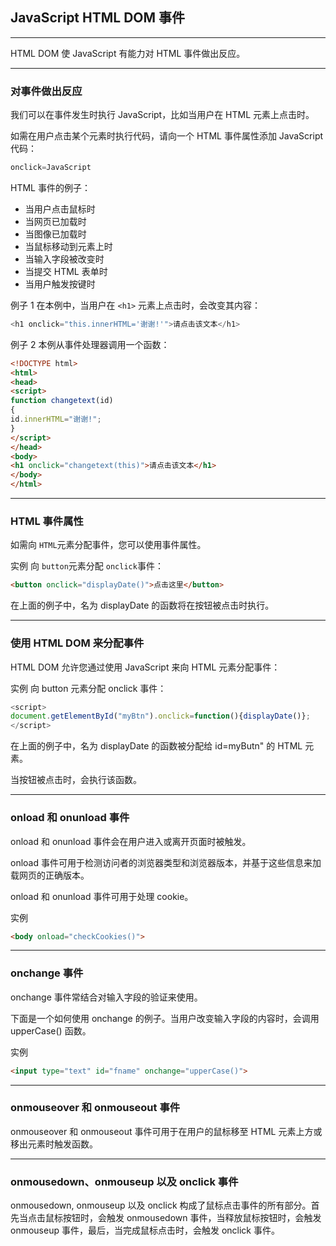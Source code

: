## JavaScript HTML DOM 事件

---

HTML DOM 使 JavaScript 有能力对 HTML 事件做出反应。

---

### 对事件做出反应

我们可以在事件发生时执行 JavaScript，比如当用户在 HTML 元素上点击时。

如需在用户点击某个元素时执行代码，请向一个 HTML 事件属性添加 JavaScript 代码：
```javascript
onclick=JavaScript
```
HTML 事件的例子：
+ 当用户点击鼠标时 
+ 当网页已加载时 
+ 当图像已加载时 
+ 当鼠标移动到元素上时 
+ 当输入字段被改变时 
+ 当提交 HTML 表单时 
+ 当用户触发按键时 

例子 1
在本例中，当用户在 `<h1>` 元素上点击时，会改变其内容：
```javascript
<h1 onclick="this.innerHTML='谢谢!'">请点击该文本</h1>
```
例子 2
本例从事件处理器调用一个函数：
```html
<!DOCTYPE html>
<html>
<head>
<script>
function changetext(id)
{
id.innerHTML="谢谢!";
}
</script>
</head>
<body>
<h1 onclick="changetext(this)">请点击该文本</h1>
</body>
</html>
```

---

### HTML 事件属性

如需向 `HTML`元素分配事件，您可以使用事件属性。

实例
向 `button`元素分配 `onclick`事件：
```html
<button onclick="displayDate()">点击这里</button>
```
在上面的例子中，名为 displayDate 的函数将在按钮被点击时执行。

---

### 使用 HTML DOM 来分配事件

HTML DOM 允许您通过使用 JavaScript 来向 HTML 元素分配事件：

实例
向 button 元素分配 onclick 事件：
```javascript
<script>
document.getElementById("myBtn").onclick=function(){displayDate()};
</script>

```
在上面的例子中，名为 displayDate 的函数被分配给 id=myButn" 的 HTML 元素。

当按钮被点击时，会执行该函数。

---

### onload 和 onunload 事件

onload 和 onunload 事件会在用户进入或离开页面时被触发。

onload 事件可用于检测访问者的浏览器类型和浏览器版本，并基于这些信息来加载网页的正确版本。

onload 和 onunload 事件可用于处理 cookie。

实例
```html
<body onload="checkCookies()">
```

---

### onchange 事件

onchange 事件常结合对输入字段的验证来使用。

下面是一个如何使用 onchange 的例子。当用户改变输入字段的内容时，会调用 upperCase() 函数。

实例
```html
<input type="text" id="fname" onchange="upperCase()">
```

---

### onmouseover 和 onmouseout 事件

onmouseover 和 onmouseout 事件可用于在用户的鼠标移至 HTML 元素上方或移出元素时触发函数。

---

### onmousedown、onmouseup 以及 onclick 事件

onmousedown, onmouseup 以及 onclick 构成了鼠标点击事件的所有部分。首先当点击鼠标按钮时，会触发 onmousedown 事件，当释放鼠标按钮时，会触发 onmouseup 事件，最后，当完成鼠标点击时，会触发 onclick 事件。

